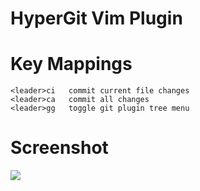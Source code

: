 
HyperGit Vim Plugin
===================


Key Mappings
============

    <leader>ci   commit current file changes
    <leader>ca   commit all changes
    <leader>gg   toggle git plugin tree menu

Screenshot
===========
![](http://cloud.github.com/downloads/c9s/hypergit.vim/Screen_shot_2010-02-01_at_2.51.53_AM.png)

